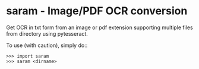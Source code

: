 # saram - Image/PDF OCR conversion
Get OCR in txt form from an image or pdf extension supporting multiple files from directory using pytesseract.

To use (with caution), simply do::

    >>> import saram
    >>> saram <dirname>